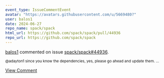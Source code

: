 ```yaml
---
event_type: IssueCommentEvent
avatar: "https://avatars.githubusercontent.com/u/5669480?"
user: balos1
date: 2024-06-27
repo_name: spack/spack
html_url: https://github.com/spack/spack/pull/44936
repo_url: https://github.com/spack/spack
---
```


<a href='https://github.com/balos1' target='_blank'>balos1</a> commented on issue <a href='https://github.com/spack/spack/pull/44936' target='_blank'>spack/spack#44936</a>.

<small>@adayton1 since you know the dependencies, yes, please go ahead and update them. ...</small>

<a href='https://github.com/spack/spack/pull/44936' target='_blank'>View Comment</a>